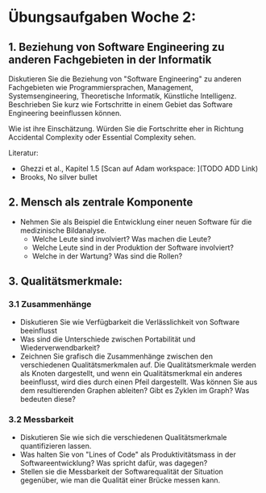 # Übungsaufgaben Woche 2:

## 1. Beziehung von Software Engineering zu anderen Fachgebieten in der Informatik
Diskutieren Sie die Beziehung von "Software Engineering" zu anderen Fachgebieten wie 
Programmiersprachen, Management, Systemsengineering, Theoretische Informatik, Künstliche Intelligenz.
Beschrieben Sie kurz wie Fortschritte in einem Gebiet das Software Engineering beeinflussen können.

Wie ist ihre Einschätzung. Würden Sie die Fortschritte eher in Richtung Accidental Complexity oder Essential Complexity sehen.

Literatur: 
* Ghezzi et al., Kapitel 1.5 [Scan auf Adam workspace: ](TODO ADD Link)
* Brooks, No silver bullet


## 2. Mensch als zentrale Komponente 
* Nehmen Sie als Beispiel die Entwicklung einer neuen Software für die medizinische Bildanalyse. 
    * Welche Leute sind involviert? Was machen die Leute?
    * Welche Leute sind in der Produktion der Software involviert?
    * Welche in der Wartung? Was sind die Rollen?

## 3. Qualitätsmerkmale: 

### 3.1 Zusammenhänge
* Diskutieren Sie wie Verfügbarkeit die Verlässlichkeit von Software beeinflusst
* Was sind die Unterschiede zwischen Portabilität und Wiederverwendbarkeit?
* Zeichnen Sie grafisch die Zusammenhänge zwischen den verschiedenen Qualitätsmerkmalen auf. Die Qualitätsmerkmale werden als 
Knoten dargestellt, und wenn ein Qualitätsmerkmal ein anderes beeinflusst, wird dies durch einen Pfeil dargestellt. 
Was können Sie aus dem resultierenden Graphen ableiten?
Gibt es Zyklen im Graph? Was bedeuten diese?


### 3.2 Messbarkeit

* Diskutieren Sie wie sich die verschiedenen Qualitätsmerkmale quantifizieren lassen. 
* Was halten Sie von "Lines of Code" als Produktivitätsmass in der Softwareentwicklung? Was spricht dafür, was dagegen?
* Stellen sie die Messbarkeit der Softwarequalität der Situation gegenüber, wie man die Qualität einer Brücke messen kann. 



